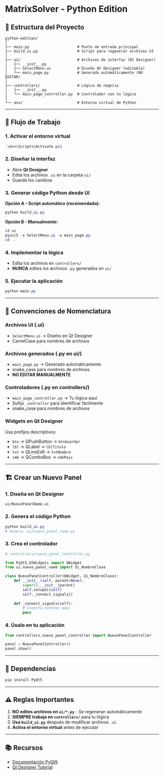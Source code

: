 # MatrixSolver - Python Edition

## 📁 Estructura del Proyecto

```
python-edition/
│
├── main.py                      # Punto de entrada principal
├── build_ui.py                  # Script para regenerar archivos UI
│
├── ui/                          # Archivos de interfaz (Qt Designer)
│   ├── __init__.py
│   ├── SelectMenu.ui            # Diseño Qt Designer (editable)
│   └── main_page.py             # Generado automáticamente (NO EDITAR)
│
├── controllers/                 # Lógica de negocio
│   ├── __init__.py
│   └── main_page_controller.py  # Controlador con tu lógica
│
└── env/                         # Entorno virtual de Python
```

---

## 🚀 Flujo de Trabajo

### **1. Activar el entorno virtual**

```powershell
.\env\Scripts\Activate.ps1
```

### **2. Diseñar la interfaz**

- Abre **Qt Designer**
- Edita los archivos `.ui` en la carpeta `ui/`
- Guarda los cambios

### **3. Generar código Python desde UI**

**Opción A - Script automático (recomendado):**
```powershell
python build_ui.py
```

**Opción B - Manualmente:**
```powershell
cd ui
pyuic5 -x SelectMenu.ui -o main_page.py
cd ..
```

### **4. Implementar la lógica**

- Edita los archivos en `controllers/`
- **NUNCA** edites los archivos `.py` generados en `ui/`

### **5. Ejecutar la aplicación**

```powershell
python main.py
```

---

## 📝 Convenciones de Nomenclatura

### **Archivos UI (.ui)**
- `SelectMenu.ui` → Diseño en Qt Designer
- CamelCase para nombres de archivos

### **Archivos generados (.py en ui/)**
- `main_page.py` → Generado automáticamente
- snake_case para nombres de archivos
- **NO EDITAR MANUALMENTE**

### **Controladores (.py en controllers/)**
- `main_page_controller.py` → Tu lógica aquí
- Sufijo `_controller` para identificar fácilmente
- snake_case para nombres de archivos

### **Widgets en Qt Designer**
Usa prefijos descriptivos:
- `btn` → QPushButton → `btnGuardar`
- `lbl` → QLabel → `lblTitulo`
- `txt` → QLineEdit → `txtNombre`
- `cmb` → QComboBox → `cmbPais`

---

## 🏗️ Crear un Nuevo Panel

### **1. Diseña en Qt Designer**
```
ui/NuevoPanelName.ui
```

### **2. Genera el código Python**
```powershell
python build_ui.py
# Genera: ui/nuevo_panel_name.py
```

### **3. Crea el controlador**
```python
# controllers/nuevo_panel_controller.py

from PyQt5.QtWidgets import QWidget
from ui.nuevo_panel_name import Ui_NombreClase

class NuevoPanelController(QWidget, Ui_NombreClase):
    def __init__(self, parent=None):
        super().__init__(parent)
        self.setupUi(self)
        self._connect_signals()
    
    def _connect_signals(self):
        # Conecta eventos aquí
        pass
```

### **4. Úsalo en tu aplicación**
```python
from controllers.nuevo_panel_controller import NuevoPanelController

panel = NuevoPanelController()
panel.show()
```

---

## 🔧 Dependencias

```bash
pip install PyQt5
```

---

## ⚠️ Reglas Importantes

1. **NO edites archivos en `ui/*.py`** - Se regeneran automáticamente
2. **SIEMPRE trabaja en `controllers/`** para tu lógica
3. **Usa `build_ui.py`** después de modificar archivos `.ui`
4. **Activa el entorno virtual** antes de ejecutar

---

## 📚 Recursos

- [Documentación PyQt5](https://www.riverbankcomputing.com/static/Docs/PyQt5/)
- [Qt Designer Tutorial](https://doc.qt.io/qt-5/qtdesigner-manual.html)
